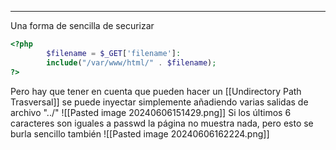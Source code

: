 - - -
Una forma de sencilla de securizar
```php
<?php
        $filename = $_GET['filename']:
        include("/var/www/html/" . $filename);
?>
```
Pero hay que tener en cuenta que pueden hacer un [[Undirectory Path Trasversal]] se puede inyectar simplemente añadiendo varias salidas de archivo "../" ![[Pasted image 20240606151429.png]]
Si los últimos 6 caracteres son iguales a passwd la página no muestra nada, pero esto se burla sencillo también 
![[Pasted image 20240606162224.png]]